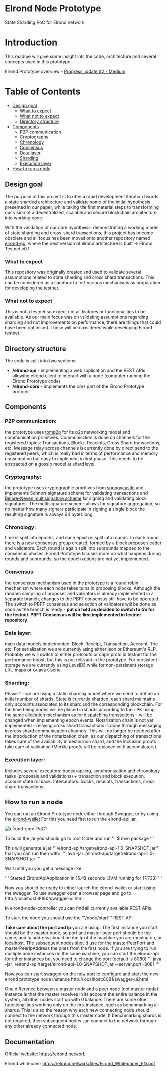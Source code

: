 # Elrond Node Prototype
State Sharding PoC for Elrond network

# Introduction
This readme will give some insight into the code, architecture and several
concepts used in this prototype.

Elrond Prototype overview - [Progress update #2 - Medium](https://medium.com/elrondnetwork/elrond-prototype-progress-update-2-44202c3c2ef2)

# Table of Contents

-   [Design goal](#design-goal)
    - [What to expect](#what-to-expect)
    - [What not to expect](#what-not-to-expect)
    - [Directory structure](#directory-structure)
-   [Components](#components)
    - [P2P communication](#P2P-communication)
    - [Cryptography](#cryptography)
    - [Chronology](#chronology)
    - [Consensus](#consensus)
    - [Data layer](#data-layer)
    - [Sharding](#sharding)
    - [Execution layer](#execution-layer)
-   [How to run a node](#how-to-run-a-node)

## Design goal
The purpose of this project is to offer a rapid development iteration twords a state sharded architecture and validate some of the initial hypothesis presented in our paper, while taking the first material steps to transforming our vision of a decentralized, scalable and secure blockchain architecture into working code.

With the validation of our core hypothesis: demonstrating a working model of state sharding and cross-shard transactions, this project has become obsolete and all focus has been moved onto another repository named [elrond-go](https://github.com/ElrondNetwork/elrond-go), where the next version of elrond arhitecture is built -> Elrond Testnet v0.1 .

### What to expect
This repository was originally created and used to validate several
assumptions related to state sharding and cross shard transactions.
This can be considered as a sandbox to test various mechanisms as
preparation for developing the testnet.

### What not to expect
This is not a testnet so expect not all features or functionalities to
be available. As our main focus was on validating assumptions regarding
sharding and not improvements on performance, there are things that could
have been optimised. These will be considered while developing Elrond testnet.

## Directory structure
The code is split into two sections:
- **/elrond-api** - implementing a web application and the REST APIs allowing elrond
client to interact with a node (computer running the Elrond Prototype code)
- **/elrond-core** - implements the core part of the Elrond Prototype protocol

## Components
### P2P communication: 
the prototype uses [tomp2p](https://github.com/tomp2p) for
its p2p networking model and communication primitives. Communication is done
on channels for the registered topics: Transactions, Blocks, Receipts,
Cross Shard transactions, etc. Message relay across channels is currently done by direct
send to the registered peers, which is really bad in terms of performance
and memory consumption but easy to implement in first phase. This needs to
be abstracted on a gossip model at shard level.
### Cryptography: 
the prototype uses cryptographic primitives from
[spongycastle](https://github.com/rtyley/spongycastle) and implements Schnorr
signature scheme for validating transactions and [Belare-Neven multisignature
scheme](https://cseweb.ucsd.edu/~mihir/papers/multisignatures-ccs.pdf) for
signing and validating block signatures. The multisignature scheme allows
for signature aggregation, so no matter how many signers participate in
signing a single block the resulting signature is always 64 bytes long.
### Chronology: 
time is split into epochs, and each epoch is split into
rounds. In each round there is a new consensus group created, formed by a
block proposer/leader and validators. Each round is again split into subrounds
mapped to the consensus phases. Elrond Prototype focuses more on what happens
during rounds and subrounds, so the epoch actions are not yet implemented.
### Consensus: 
the consensus mechanism used in the prototype is a round robin
mechanism where each node takes turns in proposing blocks. Although the random
sampling of proposer and validators is already implemented in a separate branch,
changes to the PBFT consensus still have to be operated. The switch to PBFT consensus and selection
of validators will be done as soon as the branch is ready - **put on hold as
decided to switch to *Go* for the testnet. PBFT Consensus will be first implemented
in testnet repository**.
### Data layer: 
main data models implemented: Block, Receipt, Transaction, Account,
Trie etc. For serialization we are currently using either json or Ethereum's RLP.
Probably we will switch to either protobufs or capn'proto in testnet for the performance
boost, but this is not relevant in the prototype. For persistent storage we are currently using LevelDB
while for non-persistent storage LRU maps or Guava Cache.
### Sharding: 
Phase 1 - we are using a static sharding model where we
need to define an initial number of shards. State is currently sharded, each
shard maintains only accounts associated to its shard and the corresponding blockchain.
For the time being nodes will be placed in shards according to their PK using the
same allocation mechanism as for dispatching transactions - will be changed when implementing
epoch events. Notarization chain is not yet implemented - relaying cross shard transactions
is done through messaging in cross shard communication channels. This will no longer be needed
after the introduction of the notarization chain, as our dispatching of transactions takes care
of the availability in destination shard, and the inclusion proofs take care of
validation (Merkle proofs will be replaced with accumulators)
### Execution layer: 
Includes several executors: bootstrapping, synchronization and chronology tasks
(proposals and validations) + transaction and block execution, account state rollback.
Interceptors: blocks, receipts, transactions, cross shard transactions.

## How to run a node
You can run an Elrond Prototype node either through Swagger, or by using the
[elrond-wallet](https://github.com/ElrondNetwork/elrond-wallet-prototype)
For this you need first to run the elrond-api jar.

![elrond-core-PoC1](https://i.imgur.com/SrFoOqu.png)

To build the jar you should go to root folder and run
'''
$ mvn package
'''

This will generate a jar '''/elrond-api/target/elrond-api-1.0-SNAPSHOT.jar''' that you can run
then with:
'''
java -jar ./elrond-api/target/elrond-api-1.0-SNAPSHOT.jar
'''

Wait until you you get a message like

'''
Started ElrondApiApplication in 15.48 seconds (JVM running for 17.733)
'''

Now you should be ready to either launch the elrond-wallet or start using the swagger.
To use swagger open a browser page and go to : http://localhost:8080/swagger-ui.html

In elrond-node-controller you can find all currently available REST APIs.

To start the node you should use the '''/node/start''' REST API

**Take care about the port and Ip** you are using. The first instance you start should be the master node, so
port and master peer port should be the same, and ip address should be the ip of the machine you are running
on, or localhost. The subsequent nodes should use for the masterPeerPort and masterPeerIpAddress
the ones from the first node. If you are trying to run multiple node instances on the same machine,
you can start the elrond-api for other instances but you need to change the port (default is 8080)
'''
java -jar ./elrond-api/target/elrond-api-1.0-SNAPSHOT.jar --server.port=8081
'''

Now you can start swagger on the new port to configure and start the new elrond prototype node instance
http://localhost:8081/swagger-ui.html

One difference between a master node and a peer node (not master node) instance is that the master receives
in its account the entire balance in the system, all other nodes start up with 0 balance.
There are some other functionalities working only on the first instance, such as benchmarking
all shards. This is also the reason why each new connecting node should connect to the network
through this master node. If benchmarking shards is not required, then subsequent nodes can
connect to the network through any other already connected node.

## Documentation
Official website: https://elrond.network

Elrond whitepaer: https://elrond.network/files/Elrond_Whitepaper_EN.pdf
